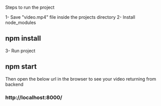 Steps to run the project

1- Save "video.mp4" file inside the projects directory
2- Install node_modules

## npm install

3- Run project

## npm start

Then open the below url in the browser to see your video returning from backend

### http://localhost:8000/
